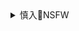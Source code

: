 <details><summary>慎入🔞NSFW</summary>

Not Safe For Work
![](https://upload.wikimedia.org/wikipedia/commons/thumb/d/d3/Biohazard_Symbol_Specification.png/210px-Biohazard_Symbol_Specification.png)

<details><summary><b>风险自理Use At Your Own Risk🈲</summary>

### 撸一串儿
@GuoFans01
`1585597363 (1500×500)`<br>
![](https://pbs.twimg.com/profile_banners/858692188259049472/1585597363)

`EVB3DXKWkAAtlP3 (2048×1457)`<br>
![](https://pbs.twimg.com/media/EVB3DXKWkAAtlP3?format=jpg&name=orig)

Chris
@notmyChris
https://twitter.com/notmyChris/status/1247461502572875779?s=20

</details>
</details>
